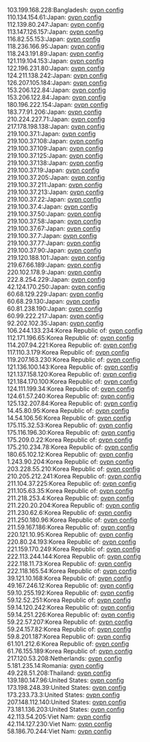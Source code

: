 103.199.168.228:Bangladesh: [ovpn config](vpn/103_199_168_228.ovpn)  
110.134.154.61:Japan: [ovpn config](vpn/110_134_154_61.ovpn)  
112.139.80.247:Japan: [ovpn config](vpn/112_139_80_247.ovpn)  
113.147.126.157:Japan: [ovpn config](vpn/113_147_126_157.ovpn)  
116.82.55.153:Japan: [ovpn config](vpn/116_82_55_153.ovpn)  
118.236.166.95:Japan: [ovpn config](vpn/118_236_166_95.ovpn)  
118.243.191.89:Japan: [ovpn config](vpn/118_243_191_89.ovpn)  
121.119.104.153:Japan: [ovpn config](vpn/121_119_104_153.ovpn)  
122.196.231.80:Japan: [ovpn config](vpn/122_196_231_80.ovpn)  
124.211.138.242:Japan: [ovpn config](vpn/124_211_138_242.ovpn)  
126.207.105.184:Japan: [ovpn config](vpn/126_207_105_184.ovpn)  
153.206.122.84:Japan: [ovpn config](vpn/153_206_122_84.ovpn)  
153.206.122.84:Japan: [ovpn config](vpn/153_206_122_84.ovpn)  
180.196.222.154:Japan: [ovpn config](vpn/180_196_222_154.ovpn)  
183.77.91.206:Japan: [ovpn config](vpn/183_77_91_206.ovpn)  
210.224.227.71:Japan: [ovpn config](vpn/210_224_227_71.ovpn)  
217.178.198.138:Japan: [ovpn config](vpn/217_178_198_138.ovpn)  
219.100.37.1:Japan: [ovpn config](vpn/219_100_37_1.ovpn)  
219.100.37.108:Japan: [ovpn config](vpn/219_100_37_108.ovpn)  
219.100.37.109:Japan: [ovpn config](vpn/219_100_37_109.ovpn)  
219.100.37.125:Japan: [ovpn config](vpn/219_100_37_125.ovpn)  
219.100.37.138:Japan: [ovpn config](vpn/219_100_37_138.ovpn)  
219.100.37.19:Japan: [ovpn config](vpn/219_100_37_19.ovpn)  
219.100.37.205:Japan: [ovpn config](vpn/219_100_37_205.ovpn)  
219.100.37.211:Japan: [ovpn config](vpn/219_100_37_211.ovpn)  
219.100.37.213:Japan: [ovpn config](vpn/219_100_37_213.ovpn)  
219.100.37.22:Japan: [ovpn config](vpn/219_100_37_22.ovpn)  
219.100.37.4:Japan: [ovpn config](vpn/219_100_37_4.ovpn)  
219.100.37.50:Japan: [ovpn config](vpn/219_100_37_50.ovpn)  
219.100.37.58:Japan: [ovpn config](vpn/219_100_37_58.ovpn)  
219.100.37.67:Japan: [ovpn config](vpn/219_100_37_67.ovpn)  
219.100.37.7:Japan: [ovpn config](vpn/219_100_37_7.ovpn)  
219.100.37.77:Japan: [ovpn config](vpn/219_100_37_77.ovpn)  
219.100.37.90:Japan: [ovpn config](vpn/219_100_37_90.ovpn)  
219.120.188.101:Japan: [ovpn config](vpn/219_120_188_101.ovpn)  
219.67.66.189:Japan: [ovpn config](vpn/219_67_66_189.ovpn)  
220.102.178.9:Japan: [ovpn config](vpn/220_102_178_9.ovpn)  
222.8.254.229:Japan: [ovpn config](vpn/222_8_254_229.ovpn)  
42.124.170.250:Japan: [ovpn config](vpn/42_124_170_250.ovpn)  
60.68.129.229:Japan: [ovpn config](vpn/60_68_129_229.ovpn)  
60.68.29.130:Japan: [ovpn config](vpn/60_68_29_130.ovpn)  
60.81.238.190:Japan: [ovpn config](vpn/60_81_238_190.ovpn)  
60.99.222.217:Japan: [ovpn config](vpn/60_99_222_217.ovpn)  
92.202.102.35:Japan: [ovpn config](vpn/92_202_102_35.ovpn)  
106.244.133.234:Korea Republic of: [ovpn config](vpn/106_244_133_234.ovpn)  
112.171.196.65:Korea Republic of: [ovpn config](vpn/112_171_196_65.ovpn)  
114.207.94.221:Korea Republic of: [ovpn config](vpn/114_207_94_221.ovpn)  
117.110.3.179:Korea Republic of: [ovpn config](vpn/117_110_3_179.ovpn)  
119.207.163.230:Korea Republic of: [ovpn config](vpn/119_207_163_230.ovpn)  
121.136.100.143:Korea Republic of: [ovpn config](vpn/121_136_100_143.ovpn)  
121.137.158.120:Korea Republic of: [ovpn config](vpn/121_137_158_120.ovpn)  
121.184.170.100:Korea Republic of: [ovpn config](vpn/121_184_170_100.ovpn)  
124.111.199.34:Korea Republic of: [ovpn config](vpn/124_111_199_34.ovpn)  
124.61.57.240:Korea Republic of: [ovpn config](vpn/124_61_57_240.ovpn)  
125.132.207.84:Korea Republic of: [ovpn config](vpn/125_132_207_84.ovpn)  
14.45.80.95:Korea Republic of: [ovpn config](vpn/14_45_80_95.ovpn)  
14.54.106.56:Korea Republic of: [ovpn config](vpn/14_54_106_56.ovpn)  
175.115.32.53:Korea Republic of: [ovpn config](vpn/175_115_32_53.ovpn)  
175.116.196.30:Korea Republic of: [ovpn config](vpn/175_116_196_30.ovpn)  
175.209.0.22:Korea Republic of: [ovpn config](vpn/175_209_0_22.ovpn)  
175.210.234.78:Korea Republic of: [ovpn config](vpn/175_210_234_78.ovpn)  
180.65.102.12:Korea Republic of: [ovpn config](vpn/180_65_102_12.ovpn)  
1.243.90.204:Korea Republic of: [ovpn config](vpn/1_243_90_204.ovpn)  
203.228.55.210:Korea Republic of: [ovpn config](vpn/203_228_55_210.ovpn)  
210.205.212.241:Korea Republic of: [ovpn config](vpn/210_205_212_241.ovpn)  
211.104.37.225:Korea Republic of: [ovpn config](vpn/211_104_37_225.ovpn)  
211.105.63.35:Korea Republic of: [ovpn config](vpn/211_105_63_35.ovpn)  
211.218.253.4:Korea Republic of: [ovpn config](vpn/211_218_253_4.ovpn)  
211.220.20.204:Korea Republic of: [ovpn config](vpn/211_220_20_204.ovpn)  
211.230.62.6:Korea Republic of: [ovpn config](vpn/211_230_62_6.ovpn)  
211.250.180.96:Korea Republic of: [ovpn config](vpn/211_250_180_96.ovpn)  
211.59.167.186:Korea Republic of: [ovpn config](vpn/211_59_167_186.ovpn)  
220.121.10.95:Korea Republic of: [ovpn config](vpn/220_121_10_95.ovpn)  
220.80.24.193:Korea Republic of: [ovpn config](vpn/220_80_24_193.ovpn)  
221.159.170.249:Korea Republic of: [ovpn config](vpn/221_159_170_249.ovpn)  
222.113.244.144:Korea Republic of: [ovpn config](vpn/222_113_244_144.ovpn)  
222.118.11.73:Korea Republic of: [ovpn config](vpn/222_118_11_73.ovpn)  
222.118.165.54:Korea Republic of: [ovpn config](vpn/222_118_165_54.ovpn)  
39.121.10.168:Korea Republic of: [ovpn config](vpn/39_121_10_168.ovpn)  
49.167.246.12:Korea Republic of: [ovpn config](vpn/49_167_246_12.ovpn)  
59.10.255.192:Korea Republic of: [ovpn config](vpn/59_10_255_192.ovpn)  
59.12.52.251:Korea Republic of: [ovpn config](vpn/59_12_52_251.ovpn)  
59.14.120.242:Korea Republic of: [ovpn config](vpn/59_14_120_242.ovpn)  
59.14.251.226:Korea Republic of: [ovpn config](vpn/59_14_251_226.ovpn)  
59.22.57.207:Korea Republic of: [ovpn config](vpn/59_22_57_207.ovpn)  
59.24.157.82:Korea Republic of: [ovpn config](vpn/59_24_157_82.ovpn)  
59.8.201.187:Korea Republic of: [ovpn config](vpn/59_8_201_187.ovpn)  
61.101.212.6:Korea Republic of: [ovpn config](vpn/61_101_212_6.ovpn)  
61.76.155.189:Korea Republic of: [ovpn config](vpn/61_76_155_189.ovpn)  
217.120.53.208:Netherlands: [ovpn config](vpn/217_120_53_208.ovpn)  
5.181.235.14:Romania: [ovpn config](vpn/5_181_235_14.ovpn)  
49.228.51.208:Thailand: [ovpn config](vpn/49_228_51_208.ovpn)  
139.180.147.96:United States: [ovpn config](vpn/139_180_147_96.ovpn)  
173.198.248.39:United States: [ovpn config](vpn/173_198_248_39.ovpn)  
173.233.73.3:United States: [ovpn config](vpn/173_233_73_3.ovpn)  
207.148.112.140:United States: [ovpn config](vpn/207_148_112_140.ovpn)  
73.181.136.203:United States: [ovpn config](vpn/73_181_136_203.ovpn)  
42.113.54.205:Viet Nam: [ovpn config](vpn/42_113_54_205.ovpn)  
42.114.127.230:Viet Nam: [ovpn config](vpn/42_114_127_230.ovpn)  
58.186.70.244:Viet Nam: [ovpn config](vpn/58_186_70_244.ovpn)  
